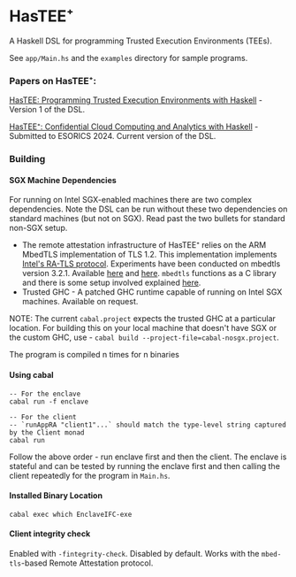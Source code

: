 
# HasTEE⁺

A Haskell DSL for programming Trusted Execution Environments (TEEs). 

See `app/Main.hs` and the `examples` directory for sample programs.

### Papers on HasTEE⁺:

[HasTEE: Programming Trusted Execution Environments with Haskell](https://dl.acm.org/doi/10.1145/3609026.3609731) - Version 1 of the DSL.

[HasTEE⁺: Confidential Cloud Computing and Analytics with Haskell](https://arxiv.org/abs/2401.08901) - Submitted to ESORICS 2024. Current version of the DSL.


### Building

#### SGX Machine Dependencies

For running on Intel SGX-enabled machines there are two complex dependencies. Note the DSL can be run without these two dependencies on standard machines (but not on SGX). Read past the two bullets for standard non-SGX setup.

- The remote attestation infrastructure of HasTEE⁺ relies on the ARM MbedTLS implementation of TLS 1.2. This implementation implements [Intel's RA-TLS protocol](https://arxiv.org/pdf/1801.05863.pdf). Experiments have been conducted on mbedtls version 3.2.1. Available [here](https://github.com/Mbed-TLS/mbedtls/tree/v3.2.1) and [here](https://packages.gramineproject.io/distfiles/mbedtls-3.2.1.tar.gz). `mbedtls` functions as a C library and there is some setup involved explained [here](https://github.com/Abhiroop/HasTEE/blob/master/Benchmarking.md#mbedtls-setup).
- Trusted GHC - A patched GHC runtime capable of running on Intel SGX machines. Available on request.

NOTE: The current `cabal.project` expects the trusted GHC at a particular location. For building this on your local machine that doesn't have SGX or the custom GHC, use - `cabal build --project-file=cabal-nosgx.project`.

The program is compiled n times for n binaries
#### Using cabal
```
-- For the enclave
cabal run -f enclave

-- For the client
-- `runAppRA "client1"...` should match the type-level string captured by the Client monad
cabal run
```

Follow the above order - run enclave first and then the client. The enclave is stateful and can be tested by running the enclave first and then calling the client repeatedly for the program in `Main.hs`.


#### Installed Binary Location

```
cabal exec which EnclaveIFC-exe
```

#### Client integrity check
Enabled with `-fintegrity-check`. Disabled by default. Works with the `mbed-tls`-based Remote Attestation protocol.
